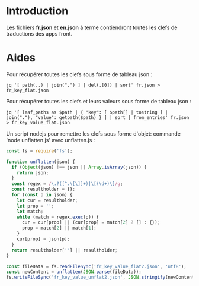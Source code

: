 # Introduction

Les fichiers **fr.json** et **en.json** à terme contiendront toutes les clefs de traductions des apps front.

# Aides

Pour récupérer toutes les clefs sous forme de tableau json :

```shell
jq '[ path(..) | join(".") ] | del(.[0]) | sort' fr.json > fr_key_flat.json
```

Pour récupérer toutes les clefs et leurs valeurs sous forme de tableau json :

```shell
jq '[ leaf_paths as $path | { "key": [ $path[] | tostring ] | join("."), "value": getpath($path) } ] | sort | from_entries' fr.json > fr_key_value_flat.json
```

Un script nodejs pour remettre les clefs sous forme d'objet:
commande 'node unflatten.js' avec unflatten.js :

```js
const fs = require('fs');

function unflatten(json) {
  if (Object(json) !== json || Array.isArray(json)) {
    return json;
  }
  const regex = /\.?([^.\[\]]+)|\[(\d+)\]/g;
  const resultholder = {};
  for (const p in json) {
    let cur = resultholder;
    let prop = '';
    let match;
    while (match = regex.exec(p)) {
      cur = cur[prop] || (cur[prop] = match[2] ? [] : {});
      prop = match[2] || match[1];
    }
    cur[prop] = json[p];
  }
  return resultholder[''] || resultholder;
}

const fileData = fs.readFileSync('fr_key_value_flat2.json', 'utf8');
const newContent = unflatten(JSON.parse(fileData));
fs.writeFileSync('fr_key_value_unflat2.json', JSON.stringify(newContent, null, 2));
```
